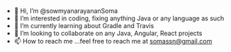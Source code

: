 - 👋 Hi, I’m @sowmyanarayananSoma
- 👀 I’m interested in coding, fixing anything Java or any language as such
- 🌱 I’m currently learning about Gradle and Travis
- 💞️ I’m looking to collaborate on any Java, Angular, React projects
- 📫 How to reach me ...feel free to reach me at somassn@gmail.com


